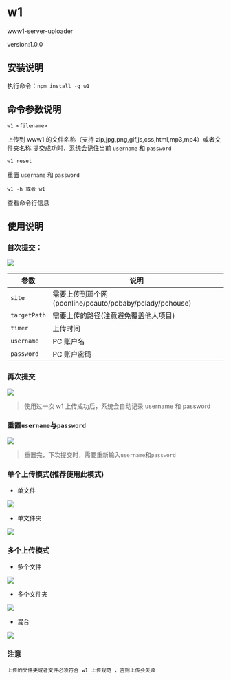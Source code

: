 # w1

www1-server-uploader

version:1.0.0

## 安装说明

执行命令：`npm install -g w1`

## 命令参数说明

```
w1 <filename>
```

上传到 www1 的文件名称（支持 zip,jpg,png,gif,js,css,html,mp3,mp4）或者文件夹名称
提交成功时，系统会记住当前 `username` 和 `password`

```
w1 reset
```

重置 `username` 和 `password`

```
w1 -h 或者 w1

```

查看命令行信息

## 使用说明

### 首次提交：

![](https://www1.pcauto.com.cn/test/gz20210701/npm/www1/1.png)

| 参数         | 说明                                                     |
| ------------ | ------------------------------------------------------- |
| `site`       | 需要上传到那个网(pconline/pcauto/pcbaby/pclady/pchouse)   |
| `targetPath` | 需要上传的路径(注意避免覆盖他人项目)                        |
| `timer`      | 上传时间                                                 |
| `username`   | PC 账户名                                                |
| `password`   | PC 账户密码                                              |

### 再次提交

![](https://www1.pcauto.com.cn/test/gz20210701/npm/www1/2.jpg)

> 使用过一次 w1 上传成功后，系统会自动记录 username 和 password

### 重置`username`与`password`

![](https://www1.pcauto.com.cn/test/gz20210701/npm/www1/3.png)

> 重置完，下次提交时，需要重新输入`username`和`password`

### 单个上传模式(推荐使用此模式)

- 单文件

![](https://www1.pcauto.com.cn/test/gz20210701/npm/www1/2.jpg)

- 单文件夹

![](https://www1.pcauto.com.cn/test/gz20210701/npm/www1/4.png)

### 多个上传模式

- 多个文件

![](https://www1.pcauto.com.cn/test/gz20210701/npm/www1/5.png)

- 多个文件夹

![](https://www1.pcauto.com.cn/test/gz20210701/npm/www1/6.png)

- 混合

![](https://www1.pcauto.com.cn/test/gz20210701/npm/www1/7.png)

### 注意

```
上传的文件夹或者文件必须符合 w1 上传规范 ，否则上传会失败
```
